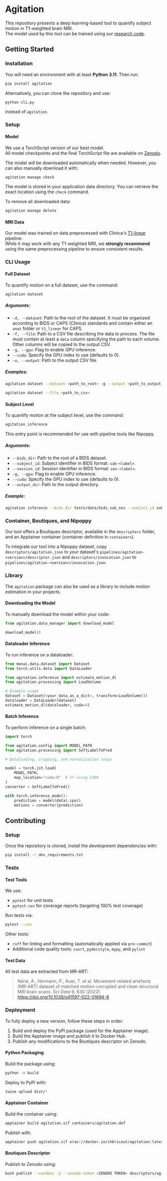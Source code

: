 # Agitation

This repository presents a deep learning-based tool to quantify subject motion in T1-weighted brain MRI.  
The model used by this tool can be trained using our [research code](https://github.com/chbricout/cortical-motion).

## Getting Started

### Installation

You will need an environment with at least **Python 3.11**. Then run:

```bash
pip install agitation
```

Alternatively, you can clone the repository and use:

```bash
python cli.py
```

instead of `agitation`.

### Setup

#### Model

We use a TorchScript version of our best model.  
All model checkpoints and the final TorchScript file are available on [Zenodo](https://zenodo.org/records/15288225).

The model will be downloaded automatically when needed. However, you can also manually download it with:

```bash
agitation manage check
```

The model is stored in your application data directory. You can retrieve the exact location using the `check` command.

To remove all downloaded data:

```bash
agitation manage delete
```

#### MRI Data

Our model was trained on data preprocessed with Clinica's [T1-linear](https://aramislab.paris.inria.fr/clinica/docs/public/dev/Pipelines/T1_Linear/) pipeline.  
While it may work with any T1-weighted MRI, we **strongly recommend** using the same preprocessing pipeline to ensure consistent results.

### CLI Usage

#### Full Dataset

To quantify motion on a full dataset, use the command:

```bash
agitation dataset
```

##### Arguments:

- `-d, --dataset`: Path to the root of the dataset. It must be organized according to BIDS or CAPS (Clinica) standards and contain either an `anat` folder or `t1_linear` for CAPS.
- `-f, --file`: Path to a CSV file describing the data to process. The file must contain at least a `data` column specifying the path to each volume. Other columns will be copied to the output CSV.
- `-g, --gpu`: Flag to enable GPU inference.
- `--cuda`: Specify the GPU index to use (defaults to 0).
- `-o, --output`: Path to the output CSV file.

##### Examples:

```bash
agitation dataset --dataset <path_to_root> -g --output <path_to_output_file>
```

```bash
agitation dataset --file <path_to_csv>
```

#### Subject Level

To quantify motion at the subject level, use the command:

```bash
agitation inference
```

This entry point is recommended for use with pipeline tools like Nipoppy.

##### Arguments:

- `--bids_dir`: Path to the root of a BIDS dataset.
- `--subject_id`: Subject identifier in BIDS format: `sub-<label>`.
- `--session_id`: Session identifier in BIDS format: `ses-<label>`.
- `-g, --gpu`: Flag to enable GPU inference.
- `--cuda`: Specify the GPU index to use (defaults to 0).
- `--output_dir`: Path to the output directory.

##### Example:

```bash
agitation inference --bids_dir tests/data/bids_sub_ses --subject_id sub-000103 --session_id ses-standard --output_dir ./
```

### Container, Boutiques, and Nipoppy

Our tool offers a Boutiques descriptor, available in the `descriptors` folder, and an Apptainer container (container definition in `containers`).

To integrate our tool into a Nipoppy dataset, copy `descriptors/agitation.json` to your dataset's `pipelines/agitation-<version>/descriptor.json` and `descriptors/invocation.json` to `pipelines/agitation-<version>/invocation.json`.

### Library

The `agitation` package can also be used as a library to include motion estimation in your projects.

#### Downloading the Model

To manually download the model within your code:

```python
from agitation.data_manager import download_model

download_model()
```

#### Dataloader Inference

To run inference on a dataloader:

```python
from monai.data.dataset import Dataset
from torch.utils.data import DataLoader

from agitation.inference import estimate_motion_dl
from agitation.processing import LoadVolume

# Example usage
dataset = Dataset(<your_data_as_a_dict>, transform=LoadVolume())
dataloader = DataLoader(dataset)
estimate_motion_dl(dataloader, cuda=0)
```

#### Batch Inference

To perform inference on a single batch:

```python
import torch

from agitation.config import MODEL_PATH
from agitation.processing import SoftLabelToPred

# Dataloading, cropping, and normalization steps

model = torch.jit.load(
    MODEL_PATH,
    map_location="cuda:0"  # If using CUDA
)
converter = SoftLabelToPred()

with torch.inference_mode():
    prediction = model(data).cpu()
    motions = converter(prediction)
```

## Contributing

### Setup

Once the repository is cloned, install the development dependencies with:

```bash
pip install -r dev_requirements.txt
```

### Tests

#### Test Tools

We use:

- `pytest` for unit tests
- `pytest-cov` for coverage reports (targeting 100% test coverage)

Run tests via:

```bash
pytest --cov
```

Other tools:

- `ruff` for linting and formatting (automatically applied via `pre-commit`)
- Additional code quality tools: `ssort`, `pydocstyle`, `mypy`, and `pylint`

#### Test Data

All test data are extracted from MR-ART:

> Nárai, Á., Hermann, P., Auer, T. et al. Movement-related artefacts (MR-ART) dataset of matched motion-corrupted and clean structural MRI brain scans. *Sci Data* 9, 630 (2022). https://doi.org/10.1038/s41597-022-01694-8

### Deployment

To fully deploy a new version, follow these steps in order:

1. Build and deploy the PyPI package (used for the Apptainer image).
2. Build the Apptainer image and publish it to Docker Hub.
3. Publish any modifications to the Boutiques descriptor on Zenodo.

#### Python Packaging

Build the package using:

```bash
python -m build
```

Deploy to PyPI with:

```bash
twine upload dist/*
```

#### Apptainer Container

Build the container using:

```bash
apptainer build agitation.sif containers/agitation.def
```

Publish with:

```bash
apptainer push agitation.sif oras://docker.io/chbricout/agitation:latest
```

#### Boutiques Descriptor

Publish to Zenodo using:

```bash
bosh publish --sandbox -y --zenodo-token <ZENODO TOKEN> descriptors/agitation.json
```
